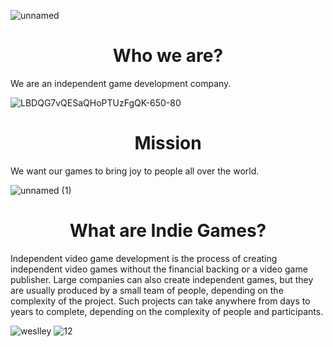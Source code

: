 ![unnamed](https://user-images.githubusercontent.com/44758448/130393737-d7b72ccb-e862-4437-86bc-5f55b76fe580.png)
<h1 align="center">Who we are?</h1>
We are an independent game development company.

![LBDQG7vQESaQHoPTUzFgQK-650-80](https://user-images.githubusercontent.com/44758448/130393924-b47952f1-7bcc-4754-866b-5708611d9203.gif)
<h1 align="center">Mission</h1>
We want our games to bring joy to people all over the world.

![unnamed (1)](https://user-images.githubusercontent.com/44758448/130394006-538d8374-a846-4546-a48b-932c71d2d4b8.png)
<h1 align="center">What are Indie Games?</h1>
Independent video game development is the process of creating independent video games without the financial backing or a video game publisher. Large companies can also create independent games, but they are usually produced by a small team of people, depending on the complexity of the project. Such projects can take anywhere from days to years to complete, depending on the complexity of people and participants.
<br>

![weslley](https://user-images.githubusercontent.com/44758448/130394213-655eabfc-b041-4c3e-a73a-80d42699572b.png)
![12](https://user-images.githubusercontent.com/44758448/130394352-b48295fc-1a23-45f1-b214-8478d3d32e26.png)

